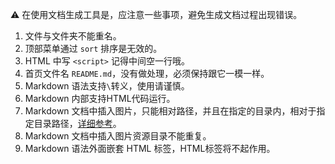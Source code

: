 <!--
title: 注意事项 
sort: 4
-->

⚠️  在使用文档生成工具是，应注意一些事项，避免生成文档过程出现错误。

1. 文件与文件夹不能重名。
2. 顶部菜单通过 `sort` 排序是无效的。
5. HTML 中写 `<script>` 记得中间空一行哦。
6. 首页文件名 `README.md`，没有做处理，必须保持跟它一模一样。
3. Markdown 语法支持`\`转义，使用请谨慎。
4. Markdown 内部支持HTML代码运行。
5. Markdown 文档中插入图片，只能相对路径，并且在指定的目录内，相对于指定目录路径，[详细参考](#/introduce/guides/insert-img)。
6. Markdown 文档中插入图片资源目录不能重复。
6. Markdown 语法外面嵌套 HTML 标签，HTML标签将不起作用。
